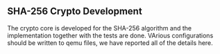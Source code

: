## SHA-256 Crypto Development
The crypto core is developed for the SHA-256 algorithm and the implementation together with the tests are done. VArious configurations should be written to qemu files, we have reported all of the details here. 

